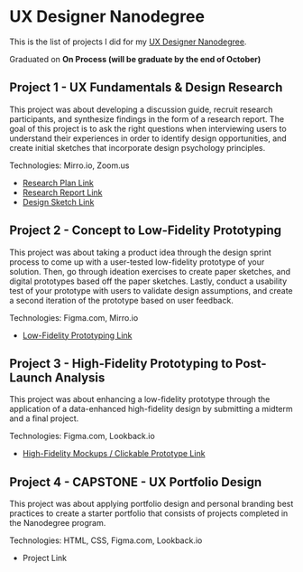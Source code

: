 # UX Designer Nanodegree

This is the list of projects I did for my [UX Designer Nanodegree](https://www.udacity.com/course/ux-designer-nanodegree--nd578).

Graduated on **On Process (will be graduate by the end of October)**

## Project 1 - UX Fundamentals & Design Research

This project was about developing a discussion guide, recruit research participants, and synthesize findings in the form of a research report.
The goal of this project is to ask the right questions when interviewing users to understand their experiences in order to identify design opportunities, 
and create initial sketches that incorporate design psychology principles.

Technologies: Mirro.io, Zoom.us

- [Research Plan Link](https://docs.google.com/document/d/e/2PACX-1vQs0QI7itCh13_Wj-T_dqdc0WfBy56qK2JdvEaCWk0Ux0cu49HSfXGjfauj9C0ZzkiKfpOw-1p4WHZz/pub)
- [Research Report Link](https://docs.google.com/presentation/d/e/2PACX-1vRGrJO0gjic32pykbADt86yJ5ROVr-ozUte42rrCX_Ko6lb366th60Bw1wzMD4867J7TkEio2OUUGR0/pub?start=false&loop=false&delayms=3000)
- [Design Sketch Link](https://docs.google.com/document/d/1JNOfkRUamEA-pQeLEp-UseKCOxSnR5QbrQXX73MQNTc)

## Project 2 - Concept to Low-Fidelity Prototyping

This project was about taking a product idea through the design sprint process to come up with a user-tested low-fidelity prototype of your solution.
Then, go through ideation exercises to create paper sketches, and digital prototypes based off the paper sketches. 
Lastly, conduct a usability test of your prototype with users to validate design assumptions, 
and create a second iteration of the prototype based on user feedback.

Technologies: Figma.com, Mirro.io

- [Low-Fidelity Prototyping Link](https://miro.com/app/board/o9J_ki2oxUg=/)

## Project 3 - High-Fidelity Prototyping to Post-Launch Analysis

This project was about enhancing a low-fidelity prototype through the application of a data-enhanced high-fidelity design by submitting a midterm and a final project.

Technologies: Figma.com, Lookback.io

- [High-Fidelity Mockups / Clickable Prototype Link](https://www.figma.com/file/RfXdvb5aSYPfnPdqNC3uhU/Untitled?node-id=0%3A1)

## Project 4 - CAPSTONE - UX Portfolio Design

This project was about applying portfolio design and personal branding best practices to create a starter portfolio that consists of projects completed in the Nanodegree program.

Technologies: HTML, CSS, Figma.com, Lookback.io

- Project Link
